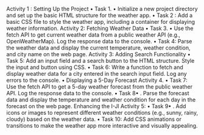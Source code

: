 Activity 1 : Setting Up the Project
• Task 1.
• Initialize a new project directory and set up the basic HTML structure for the weather app.
• Task 2
: Add a basic CSS file to style the weather app, including a container for displaying weather information.
Activity 2: Fetching Weather Data
• Task 3.
• Use the fetch API to get current weather data from a public weather API (e.g., OpenWeatherMap). Log the response data to the console.
• Task 4: Parse the weather data and display the current temperature, weather condition, and city name on the web page.
Activity 3: Adding Search Functionality
• Task 5: Add an input field and a search button to the HTML structure. Style the input and button using CSS.
• Task 6: Write a function to fetch and display weather data for a city entered in the search input field. Log any errors to the console.
• Displaying a 5-Day Forecast
Activity 4.
• Task 7: Use the fetch API to get a 5-day weather forecast from the public weather API. Log the response data to the console.
• Task 8•
. Parse the forecast data and display the temperature and weather condition for each day in the forecast on the web page.
Enhancing the I-Jl
Activity 5:
• Task 9•
. Add icons or images to represent different weather conditions (e.g., sunny, rainy, cloudy) based on the weather data.
• Task 10: Add CSS animations or transitions to make the weather app more interactive and visually appealing.
